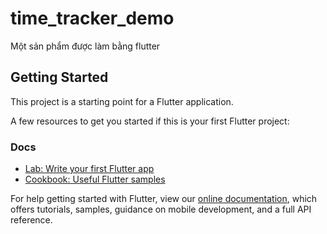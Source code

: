 # time_tracker_demo
Một sản phẩm được làm bằng flutter

## Getting Started

This project is a starting point for a Flutter application.

A few resources to get you started if this is your first Flutter project:
### Docs
- [Lab: Write your first Flutter app](https://flutter.dev/docs/get-started/codelab)
- [Cookbook: Useful Flutter samples](https://flutter.dev/docs/cookbook)

For help getting started with Flutter, view our
[online documentation](https://flutter.dev/docs), which offers tutorials,
samples, guidance on mobile development, and a full API reference.
